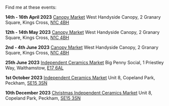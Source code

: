 Find me at these events: 

**14th - 16th April 2023**
[Canopy Market](https://canopymarket.co.uk)
West Handyside Canopy, 2 Granary Square, Kings Cross, [N1C 4BH](https://goo.gl/maps/NxaPYgzJYQFjHLCG9)

**12th - 14th May 2023**
[Canopy Market](https://canopymarket.co.uk)
West Handyside Canopy, 2 Granary Square, Kings Cross, [N1C 4BH](https://goo.gl/maps/NxaPYgzJYQFjHLCG9)

**2nd - 4th June 2023**
[Canopy Market](https://canopymarket.co.uk)
West Handyside Canopy, 2 Granary Square, Kings Cross, [N1C 4BH](https://goo.gl/maps/NxaPYgzJYQFjHLCG9)

**25th June 2023**
[Independent Ceramics Market](https://www.facebook.com/events/1478164259268692)
Big Penny Social, 1 Priestley Way, Walthamstow, [E17 6AL](https://goo.gl/maps/HZtRSXbc3DhJmKWn8)

**1st October 2023**
[Independent Ceramics Market](https://www.facebook.com/events/461257675806396)
Unit 8, Copeland Park, Peckham, [SE15 3SN](https://goo.gl/maps/tEmTvFwMsj6TaF1y5)

**10th December 2023**
[Christmas Independent Ceramics Market](https://www.facebook.com/events/1009774049645169)
Unit 8, Copeland Park, Peckham, [SE15 3SN](https://goo.gl/maps/tEmTvFwMsj6TaF1y5)
